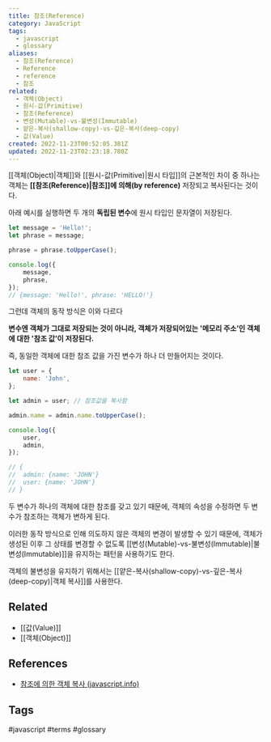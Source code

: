 ```yaml
---
title: 참조(Reference)
category: JavaScript
tags:
  - javascript
  - glossary
aliases:
  - 참조(Reference)
  - Reference
  - reference
  - 참조
related:
  - 객체(Object)
  - 원시-값(Primitive)
  - 참조(Reference)
  - 변성(Mutable)-vs-불변성(Immutable)
  - 얕은-복사(shallow-copy)-vs-깊은-복사(deep-copy)
  - 값(Value)
created: 2022-11-23T00:52:05.381Z
updated: 2022-11-23T02:23:18.780Z
---
```


[[객체(Object)|객체]]와 [[원시-값(Primitive)|원시 타입]]의 근본적인 차이 중 하나는 객체는 **[[참조(Reference)|참조]]에 의해(by reference)** 저장되고 복사된다는 것이다.

아래 예시를 실행하면 두 개의 **독립된 변수**에 원시 타입인 문자열이 저장된다.

```javascript
let message = 'Hello!';
let phrase = message;

phrase = phrase.toUpperCase();

console.log({
	message,
	phrase,
});
// {message: 'Hello!', phrase: 'HELLO!'}
```

그런데 객체의 동작 방식은 이와 다르다

**변수엔 객체가 그대로 저장되는 것이 아니라, 객체가 저장되어있는 '메모리 주소’인 객체에 대한 '참조 값’이 저장된다.**

즉, 동일한 객체에 대한 참조 값을 가진 변수가 하나 더 만들어지는 것이다.

```javascript
let user = {
	name: 'John',
};

let admin = user; // 참조값을 복사함

admin.name = admin.name.toUpperCase();

console.log({
	user,
	admin,
});

// {
// 	admin: {name: 'JOHN'}
// 	user: {name: 'JOHN'}
// }
```

두 변수가 하나의 객체에 대한 참조를 갖고 있기 때문에, 객체의 속성을 수정하면 두 변수가 참조하는 객체가 변하게 된다.

이러한 동작 방식으로 인해 의도하지 않은 객체의 변경이 발생할 수 있기 때문에, 객체가 생성된 이후 그 상태를 변경할 수 없도록 [[변성(Mutable)-vs-불변성(Immutable)|불변성(Immutable)]]을 유지하는 패턴을 사용하기도 한다.

객체의 불변성을 유지하기 위해서는 [[얕은-복사(shallow-copy)-vs-깊은-복사(deep-copy)|객체 복사]]를 사용한다.

## Related

- [[값(Value)]]
- [[객체(Object)]]

## References

- [참조에 의한 객체 복사 (javascript.info)](https://ko.javascript.info/object-copy)

## Tags

#javascript #terms #glossary
